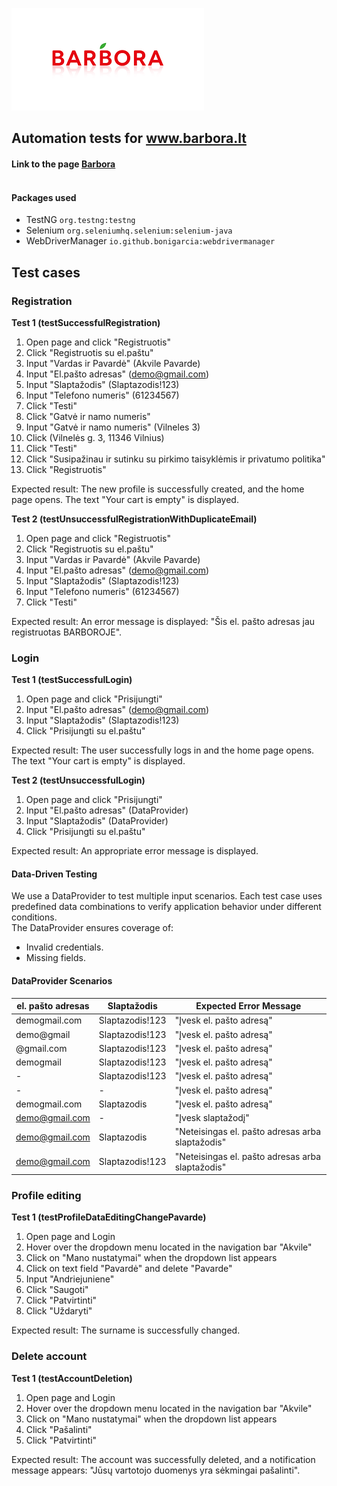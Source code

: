 
![](projectPictures/barbora.png)
## Automation tests for www.barbora.lt

#### Link to the page [Barbora](https://barbora.lt/) <br><br>

#### Packages used
- TestNG `org.testng:testng`
- Selenium `org.seleniumhq.selenium:selenium-java`
- WebDriverManager `io.github.bonigarcia:webdrivermanager`


## Test cases
### Registration
__Test 1 (testSuccessfulRegistration)__
1. Open page and click "Registruotis"
2. Click "Registruotis su el.paštu"
3. Input "Vardas ir Pavardė" (Akvile Pavarde)
4. Input "El.pašto adresas" (demo@gmail.com)
5. Input "Slaptažodis" (Slaptazodis!123)
6. Input "Telefono numeris" (61234567)
7. Click "Testi"
8. Click "Gatvė ir namo numeris"
9. Input "Gatvė ir namo numeris" (Vilneles 3)
10. Click (Vilnelės g. 3, 11346 Vilnius)
11. Click "Testi"
12. Click "Susipažinau ir sutinku su pirkimo taisyklėmis ir privatumo politika"
13. Click "Registruotis"

Expected result: The new profile is successfully created, and the home page opens. 
The text "Your cart is empty" is displayed.

__Test 2 (testUnsuccessfulRegistrationWithDuplicateEmail)__
1. Open page and click "Registruotis"
2. Click "Registruotis su el.paštu"
3. Input "Vardas ir Pavardė" (Akvile Pavarde)
4. Input "El.pašto adresas" (demo@gmail.com)
5. Input "Slaptažodis" (Slaptazodis!123)
6. Input "Telefono numeris" (61234567)
7. Click "Testi"

Expected result: An error message is displayed: "Šis el. pašto adresas jau registruotas BARBOROJE". 

### Login
__Test 1 (testSuccessfulLogin)__
1. Open page and click "Prisijungti"
2. Input "El.pašto adresas" (demo@gmail.com)
3. Input "Slaptažodis" (Slaptazodis!123)
4. Click "Prisijungti su el.paštu"

Expected result: The user successfully logs in and the home page opens.
The text "Your cart is empty" is displayed.

__Test 2 (testUnsuccessfulLogin)__
1. Open page and click "Prisijungti"
2. Input "El.pašto adresas" (DataProvider)
3. Input "Slaptažodis" (DataProvider)
4. Click "Prisijungti su el.paštu"

Expected result: An appropriate error message is displayed.

#### Data-Driven Testing
We use a DataProvider to test multiple input scenarios.
Each test case uses predefined data combinations to verify application behavior under different conditions. <br>
The DataProvider ensures coverage of:
- Invalid credentials.
- Missing fields.

#### DataProvider Scenarios
| el. pašto adresas | Slaptažodis     | Expected Error Message                           |
|-------------------|-----------------|--------------------------------------------------|
| demogmail.com     | Slaptazodis!123 | "Įvesk el. pašto adresą"                         |
| demo@gmail        | Slaptazodis!123 | "Įvesk el. pašto adresą"                         |
| @gmail.com        | Slaptazodis!123 | "Įvesk el. pašto adresą"                         |
| demogmail         | Slaptazodis!123 | "Įvesk el. pašto adresą"                         |
| -                 | Slaptazodis!123 | "Įvesk el. pašto adresą"                         |
| -                 | -               | "Įvesk el. pašto adresą"                         |
| demogmail.com     | Slaptazodis     | "Įvesk el. pašto adresą"                         |
| demo@gmail.com    | -               | "Įvesk slaptažodį"                               |
| demo@gmail.com    | Slaptazodis     | "Neteisingas el. pašto adresas arba slaptažodis" |
| demo@gmail.com    | Slaptazodis!123 | "Neteisingas el. pašto adresas arba slaptažodis" |


### Profile editing
__Test 1 (testProfileDataEditingChangePavarde)__
1. Open page and Login
2. Hover over the dropdown menu located in the navigation bar "Akvile"
3. Click on "Mano nustatymai" when the dropdown list appears
4. Click on text field "Pavardė" and delete "Pavarde"
5. Input "Andriejuniene"
6. Click "Saugoti"
7. Click "Patvirtinti"
8. Click "Uždaryti"

Expected result: The surname is successfully changed.

### Delete account
__Test 1 (testAccountDeletion)__
1. Open page and Login
2. Hover over the dropdown menu located in the navigation bar "Akvile"
3. Click on "Mano nustatymai" when the dropdown list appears
6. Click "Pašalinti"
7. Click "Patvirtinti"

Expected result: The account was successfully deleted, and a notification message appears:
"Jūsų vartotojo duomenys yra sėkmingai pašalinti".

